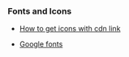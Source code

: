 ### Fonts and Icons

- [How to get icons with cdn link](https://cdnjs.com/libraries/font-awesome)

- [Google fonts](https://fonts.google.com/)